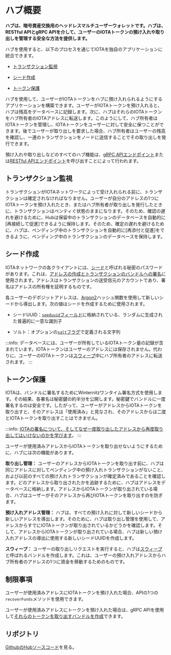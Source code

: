 # ハブ概要
<!-- # Hub overview -->

**ハブは、暗号資産交換用のヘッドレスマルチユーザーウォレットです。ハブは、RESTful APIとgRPC APIを介して、ユーザーのIOTAトークンの預け入れや取り出しを管理する安全な方法を提供します。**
<!-- **Hub is a headless multi-user wallet for cryptocurrency exchanges. Hub offers you a secure way to manage deposits and withdrawals of users' IOTA tokens through a RESTful API and a gRPC API.** -->

ハブを使用すると、以下のプロセスを通じてIOTAを独自のアプリケーションに統合できます。
<!-- Hub helps you to integrate IOTA into your own applications through the following processes: -->

* [トランザクション監視](#トランザクション監視)
<!-- * [Transaction monitoring](#transaction-monitoring) -->
* [シード作成](#シード作成)
<!-- * [Seed creation](#seed-creation) -->
* [トークン保護](#トークン保護)
<!-- * [Token protection](#token-protection) -->

ハブを使用して、ユーザーがIOTAトークンをハブに預け入れられるようにするアプリケーションを構築できます。ユーザーがIOTAトークンを預け入れると、ハブは残高をデータベースに記録します。次に、ハブはそれらのIOTAトークンをハブ所有者のIOTAアドレスに転送します。このようにして、ハブ所有者はIOTAトークンを管理し、IOTAトークンをユーザーに対して安全に保つことができます。後でユーザーが取り出しを要求した場合、ハブ所有者はユーザーの残高を確認し、一連のトランザクションをノードに送信することでその取り出しを発行できます。
<!-- You can use Hub to build applications that allow users to deposit IOTA tokens into it. When users deposit IOTA tokens, Hub keeps a record of their balances in a database. Then, Hub transfers those tokens to the Hub owner's IOTA address. This way the Hub owner has control over the tokens and can keep them safe for the users. If a user later requests a withdrawal, the Hub owner can issue that withdrawal by checking the user's balance and sending a bundle of transactions to a node. -->

預け入れや取り出しなどのすべてのハブ機能は、[gRPC APIエンドポイント](../how-to-guides/get-started-with-the-grpc-api.md)または[RESTful APIエンドポイント](../references/restful-api-reference.md)を呼び出すことによって行われます。
<!-- All Hub functions such as deposits and withdrawals are done by calling either [gRPC API endpoints](../how-to-guides/get-started-with-the-grpc-api.md) or [RESTful API endpoints](../references/restful-api-reference.md). -->

## トランザクション監視
<!-- ## Transaction monitoring -->

トランザクションがIOTAネットワークによって受け入れられる前に、トランザクションは確定されなければなりません。ユーザーが自分のアドレスの1つにIOTAトークンを預け入れたとき、またはハブ所有者が取り出しを発行したときに、トランザクションはペンティぐ状態のままになります。そのため、確認の遅れを避けるために、Hubは保留中のトランザクションのデータベースを自動的に[再接続して促進]できるように保持します。そのため、確定の遅れを避けるために、ハブは、ペンディング中のトランザクションを自動的に[再添付と促進]をできるように、ペンディング中のトランザクションのデータベースを保持します。
<!-- Before any transaction is accepted by an IOTA network, it must be confirmed. When a user deposits IOTA tokens into one of their addresses, or when the Hub owner issues a withdrawal, the transactions may become stuck in a pending state. So, to avoid delays in confirmation, Hub keeps a database of pending transactions so that it can automatically [reattach and promote](root://dev-essentials/0.1/concepts/reattach-rebroadcast-promote.md) them. -->

## シード作成
<!-- ## Seed creation -->

IOTAネットワークの各クライアントには、[シード](root://getting-started/0.1/introduction/what-is-a-seed.md)と呼ばれる秘密のパスワードがあります。これは、[アドレスの作成とトランザクションのバンドルへの署名](root://dev-essentials/0.1/concepts/addresses-and-signatures.md)に使用されます。アドレスはトランザクションの送受信元のアカウントであり、署名はアドレスの所有権を証明するものです。
<!-- Each client in an IOTA network has a secret password called a [seed](root://getting-started/0.1/introduction/what-is-a-seed.md), which is used to create [addresses and to sign bundles of transactions](root://dev-essentials/0.1/concepts/addresses-and-signatures.md). Addresses are the accounts from which transactions are sent and received, and signatures prove ownership of an address. -->

各ユーザーのデポジットアドレスは、[Argon2](https://www.argon2.com/)ハッシュ関数を使用して新しいシードから導出します。次の値はシードを作成するために使用されます。
<!-- Each user's deposit addresses is derived from a new seed, using the [Argon2](https://www.argon2.com/) hashing function. The following values are used to create a seed: -->

* シードUUID：[`seeduuid`フィールド](../references/database-tables.md#user_account)に格納されている、ランダムに生成された普遍的に一意な識別子
<!-- * Seed UUID: A randomly generated universally unique identifier that is stored in a [`seeduuid` field](../references/database-tables.md#user_account) -->
* ソルト：オプションの[`salt`フラグ](../references/command-line-flags.md)で定義される文字列
<!-- * Salt: Characters that you can define in an optional [`salt` flag](../references/command-line-flags.md) -->

:::info:
データベースには、ユーザーが所有しているIOTAトークン量の記録が含まれています。IOTAトークンはユーザーのアドレスには保存されません。代わりに、ユーザーのIOTAトークンは[スウィープ](../concepts/sweeps.md)中にハブ所有者のアドレスに転送されます。
:::
<!-- :::info: -->
<!-- The database contains a record of how many IOTA tokens a user has. The IOTA tokens are not kept on the user's addresses. Instead, they are transferred to the Hub owners address during a [sweep](../concepts/sweeps.md). -->
<!-- ::: -->

## トークン保護
<!-- ## Token protection -->

IOTAは、バンドルに署名するためにWinternitzワンタイム署名方式を使用します。その結果、各署名は秘密鍵の約半分を公開します。秘密鍵でバンドルに一度署名するのは安全です。したがって、ユーザーがアドレスからIOTAトークンを取り出すと、そのアドレスは「使用済み」と見なされ、そのアドレスからは二度とIOTAトークンを取り出すことはできません。
<!-- IOTA uses the Winternitz one-time signature scheme to sign bundles. As a result, each signature exposes around half of the private key. Signing a bundle once with a private key is safe. So, when a user withdraws from an address, that address is considered 'spent' and must never be withdrawn from again. -->

:::info:
[IOTAの署名について、そしてなぜ一度取り出したアドレスから再度取り出してはいけないのかを学びます](root://dev-essentials/0.1/concepts/addresses-and-signatures.md#address-reuse)。
:::
<!-- :::info: -->
<!-- [learn about signatures in IOTA and why you must never withdraw from an address more than once](root://dev-essentials/0.1/concepts/addresses-and-signatures.md#address-reuse). -->
<!-- ::: -->

ユーザーが使用済みアドレスからIOTAトークンを取り出せないようにするために、ハブには次の機能があります。
<!-- To help users not to withdraw from spent addresses, Hub has the following features: -->

**取り出し管理：** ユーザーのアドレスからIOTAトークンを取り出す前に、ハブは同じアドレスに対してペンディング中の預け入れトランザクションがないこと、および以前のすべての預け入れトランザクションが確定済みであることを確認します。どのアドレスから取り出されたかを追跡するために、ハブはアドレスをデータベースに格納します。アドレスからIOTAトークンが取り出されている場合、ハブはユーザーがそのアドレスから再びIOTAトークンを取り出すのを防ぎます。
<!-- **Withdrawal management:** Before withdrawing tokens from a user's address, Hub makes sure that no deposit transactions are pending for that same address, and that all previous deposit transactions have been confirmed. To keep track of which addresses have been withdrawn from, Hub stores the addresses in the database. When an address has been withdrawn from, Hub stops users from withdrawing from that address again. -->

**預け入れアドレス管理：** ハブは、すべての預け入れに対して新しいシードから新しいアドレスを導出します。そのために、ハブは取り出し管理を使用して、アドレスからすでにIOTAトークンが取り出されているかどうかを確認します。そして、アドレスからIOTAトークンが取り出されている場合、ハブは新しい預け入れアドレスの導出に使用する新しいシードUUIDを作成します。
<!-- **Deposit address management:** Hub derives a new address from a new seed for every deposit. To do so, Hub uses the withdrawal management to check whether an address was already withdrawn from. If an address has been withdrawn from, Hub creates a new seed UUID to use to derive a new deposit address. -->

**スウィープ：** ユーザーの取り出しリクエストを実行すると、ハブは[スウィープ](../concepts/sweeps.md)と呼ばれるバンドルを作成します。これは、ユーザーの預け入れアドレスからハブ所有者のアドレスの1つに資金を移動するためのものです。
<!-- **Sweeps:** When actioning a user's withdrawal request, Hub creates a bundle, called a [sweep](../concepts/sweeps.md), that also moves funds from users' deposit addresses to one of the Hub owner's addresses. -->

## 制限事項
<!-- ## Limitations -->

ユーザーが使用済みアドレスにIOTAトークンを預け入れた場合、APIの1つの`recoverFunds`メソッドを使用できます。
<!-- If a user deposits tokens into a spent address, you can use the `recoverFunds` method in one of the APIs. -->

ユーザーが使用済みアドレスにトークンを預け入れた場合は、gRPC APIを使用して[それらのトークンを取り出すバンドルを作成](https://github.com/iotaledger/rpchub/blob/master/docs/hip/001-sign_bundle.md)できます。
<!-- If a user deposits tokens into a spent address, you can use the gRPC API to [create a bundle that withdraws those tokens](https://github.com/iotaledger/rpchub/blob/master/docs/hip/001-sign_bundle.md). -->

## リポジトリ
<!-- ## Repository -->

[GithubのHubソースコード](https://github.com/iotaledger/rpchub)を見る。
<!-- Go to the Hub source code on [Github](https://github.com/iotaledger/rpchub) -->
